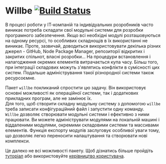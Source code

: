 # Willbe [![Build Status](https://travis-ci.org/Wandalen/willbe.svg?branch=master)](https://travis-ci.org/Wandalen/willbe)

В процесі роботи у ІТ-компаній та індивідуальних розробників часто виникає потреба складати свої модульні системи для розробки програмного забезпечення. Якщо всі необхідні модулі розташовуються на одному ресурсі, то особливих складнощів в їх використанні не виникає. Проте, зазвичай, доводиться використовувати декілька різних джерел - GitHub, Node Package Manager, репозиторії відкритих і закритих спільнот, власні розробки... На процедури встановлення і налагодження окремих елементів витрачається купа часу. Більш того, при інтеграції складових можуть з'являтись конфлікти в сумісності цих систем. Подальше адміністрування такої різнородної системи також ресурсоємне.  

Пакет `willbe` покликаний спростити цю задачу. Він використовує основні можливості як операційної системи, так і додаткових прикладних програм, але не замінює їх.  
Для того, щоб створити складну модульну систему з допомогою `willbe` треба записати конфігураційний файл і запустити одну команду.  
`Willbe` дозволяє створювати модульні системи і ефективно з ними працювати. Ви можете адмініструвати модулями на локальній машині і віддаленими модулями, окремими складовими системи та массивами елементів. Функція експорту модулів заслуговує особливої уваги тому, що дозволяє легко переносити налаштування та створювати нові комплекси.  

Це далеко не всі можливості пакету. Щоб дізнатись більше пройдіть [туторіал](Topics.ukr.md#tutorials) або використовуйте [керівництво користувача](Topics.ukr.md#manuals).
